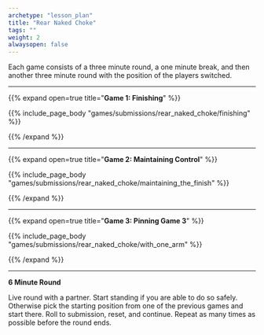 ```yaml
--- 
archetype: "lesson_plan" 
title: "Rear Naked Choke"
tags: ""
weight: 2
alwaysopen: false 
---
```




Each game consists of a three minute round, a one minute break, and then another three minute round with the position of the players switched. 

---
{{% expand open=true title="**Game 1: Finishing**" %}}

{{% include_page_body "games/submissions/rear_naked_choke/finishing" %}}

{{% /expand %}}

---
{{% expand open=true title="**Game 2: Maintaining Control**" %}}

{{% include_page_body "games/submissions/rear_naked_choke/maintaining_the_finish" %}}

{{% /expand %}}

---
{{% expand open=true title="**Game 3: Pinning Game 3**" %}}

{{% include_page_body "games/submissions/rear_naked_choke/with_one_arm" %}}

{{% /expand %}}

---
**6 Minute Round**

Live round with a partner. Start standing if you are able to do so safely. Otherwise pick the starting position from one of the previous games and start there. Roll to submission, reset, and continue. Repeat as many times as possible before the round ends. 




